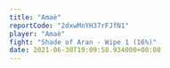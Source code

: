 ```yaml
---
title: "Amaè"
reportCode: "2dxwMnYH37rFJfN1"
player: "Amaè"
fight: "Shade of Aran - Wipe 1 (16%)"
date: 2021-06-30T19:09:58.934000+00:00
---
```

